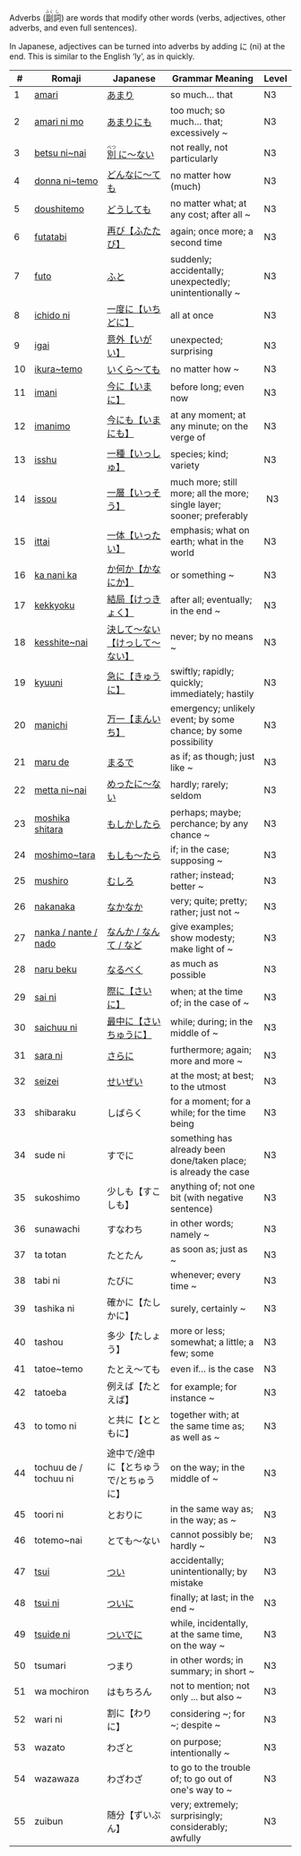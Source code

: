 Adverbs (<ruby>副<rt>ふく</rt>詞<rt>し</rt></ruby>) are words that modify other words (verbs, adjectives, other adverbs, and even full sentences).

In Japanese, adjectives can be turned into adverbs by adding に (ni) at the end. This is similar to the English ‘ly’, as in quickly.

|#|	Romaji|	Japanese|	Grammar Meaning|	Level|
| --- | --- | --- | --- | --- |
|1|[amari](amari.md)|[あまり](amari.md)|so much… that|	N3|
|2|[amari ni mo](amarinimo.md)|[あまりにも](amarinimo.md)|too much; so much… that; excessively ~|	N3|
|3|[betsu ni~nai](betsuninai.md)|[<ruby> 別<rt>べつ</rt> に～ない</ruby>](betsuninai.md)|not really, not particularly|	N3|
|4|[donna ni~temo](donnanitemo.md)|[どんなに～ても](donnanitemo.md)|no matter how (much)|	N3|
|5|[doushitemo](doushitemo.md)|[どうしても](doushitemo.md)|no matter what; at any cost; after all ~|	N3|
|6|[futatabi](futatabi.md)|[再び【ふたたび】](futatabi.md)|again; once more; a second time|	N3|
|7|[futo](futo.md)|[ふと](futo.md)|suddenly; accidentally; unexpectedly; unintentionally ~|	N3|
|8|[ichido ni](ichidoni.md)|[一度に【いちどに】](ichidoni.md)|all at once|	N3|
|9|[igai](igai.md)|[意外【いがい】](igai.md)|unexpected; surprising|	N3|
|10|[ikura~temo](ikuratemo.md)|[いくら～ても](ikuratemo.md)|no matter how ~|	N3|
|11|[imani](imani.md )|[今に【いまに】](imani.md )|before long; even now|	N3|
|12|[imanimo](imanimo.md )|[今にも【いまにも】](imanimo.md )|at any moment; at any minute; on the verge of|	N3|
|13|[isshu](isshu.md)|[一種【いっしゅ】](isshu.md)|species; kind; variety|	N3|
|14|[issou](issou.md)|[一層【いっそう】](issou.md)|much more; still more; all the more; single layer; sooner; preferably|​	N3|
|15|[ittai](ittai.md)|[一体【いったい】](ittai.md)|emphasis; what on earth; what in the world|	N3|
|16|[ka nani ka](kanika.md)|[か何か【かなにか】](kanika.md)|or something ~|	N3|
|17|[kekkyoku](kekkyoku.md)|[結局【けっきょく】](kekkyoku.md)|after all; eventually; in the end ~|	N3|
|18|[kesshite~nai](kesshite_nai.md)|[決して～ない【けっして～ない】](kesshite_nai.md)|never; by no means ~|	N3|
|19|[kyuuni](kyuuni.md)|[急に【きゅうに】](kyuuni.md)|swiftly; rapidly; quickly; immediately; hastily|	N3|
|20|[manichi](manichi.md)|[万一【まんいち】](manichi.md)|emergency; unlikely event​; by some chance; by some possibility|	N3|
|21|[maru de](marude.md)|[まるで](marude.md)|as if; as though; just like ~|	N3|
|22|[metta ni~nai](mettaninai.md)|[めったに～ない](mettaninai.md)|hardly; rarely; seldom|	N3|
|23|[moshika shitara](moshikashitara.md)|[もしかしたら](moshikashitara.md)|perhaps; maybe; perchance; by any chance ~|	N3|
|24|[moshimo~tara](moshimotara.md)|[もしも〜たら](moshimotara.md)|if; in the case; supposing ~|	N3|
|25|[mushiro](mushiro.md)|[むしろ](mushiro.md)|rather; instead; better ~|	N3|
|26|[nakanaka](nakanaka.md)|[なかなか](nakanaka.md)|very; quite; pretty; rather; just not ~|	N3|
|27|[nanka / nante / nado](nanka.md)|[なんか / なんて / など](nanka.md)|give examples; show modesty; make light of ~|	N3|
|28|[naru beku](narubeku.md)|[なるべく](narubeku.md)|as much as possible|	N3|
|29|[sai ni](saini.md)|[際に【さいに】](saini.md)|when; at the time of; in the case of ~|	N3|
|30|[saichuu ni](saichuuni.md)|[最中に【さいちゅうに】](saichuuni.md)|while; during; in the middle of ~|	N3|
|31|[sara ni](sarani.md)|[さらに](sarani.md)|furthermore; again; more and more ~|	N3|
|32|[seizei](seizei.md)|[せいぜい](seizei.md)|at the most; at best; to the utmost|	N3|
|33|shibaraku|しばらく|for a moment; for a while; for the time being|	N3|
|34|sude ni|すでに|something has already been done/taken place; is already the case|	N3|
|35|sukoshimo|少しも【すこしも】|anything of; not one bit (with negative sentence)|	N3|
|36|sunawachi|すなわち|in other words; namely ~|	N3|
|37|ta totan|たとたん|as soon as; just as ~|	N3|
|38|tabi ni|たびに|whenever; every time ~|	N3|
|39|tashika ni|確かに【たしかに】|surely, certainly ~|	N3|
|40|tashou|多少【たしょう】|more or less; somewhat; a little; a few; some|	N3|
|41|tatoe~temo|たとえ～ても|even if… is the case|	N3|
|42|tatoeba|例えば【たとえば】|for example; for instance ~|	N3|
|43|to tomo ni|と共に【とともに】|together with; at the same time as; as well as ~|	N3|
|44|tochuu de / tochuu ni|途中で/途中に【とちゅうで/とちゅうに】|on the way; in the middle of ~|	N3|
|45|toori ni|とおりに|in the same way as; in the way; as ~|	N3|
|46|totemo~nai|とても～ない|cannot possibly be; hardly ~|	N3|
|47|[tsui](tsui.md)|[つい](tsui.md)|accidentally; unintentionally; by mistake|	N3|
|48|[tsui ni](tsuini.md)|[ついに](tsuini.md)|finally; at last; in the end ~|	N3|
|49|[tsuide ni](tsuideni.md)|[ついでに](tsuideni.md)|while, incidentally, at the same time, on the way ~|	N3|
|50|tsumari|つまり|in other words; in summary; in short ~|	N3|
|51|wa mochiron|はもちろん|not to mention; not only ... but also ~|	N3|
|52|wari ni|割に【わりに】|considering ~; for ~; despite ~|	N3|
|53|wazato|わざと|on purpose; intentionally ~|	N3|
|54|wazawaza|わざわざ|to go to the trouble of; to go out of one's way to ~|	N3|
|55|zuibun|随分【ずいぶん】|very; extremely; surprisingly; considerably; awfully|	N3|